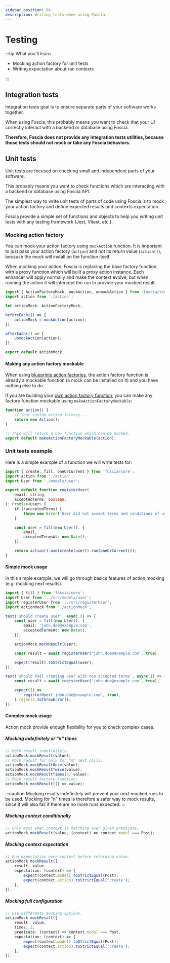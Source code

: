 ```yaml
---
sidebar_position: 80
description: Writing tests when using Foscia.
---
```


# Testing

:::tip What you'll learn

-   Mocking action factory for unit tests
-   Writing expectation about ran contexts

:::

## Integration tests

Integration tests goal is to ensure separate parts of your software works
together.

When using Foscia, this probably means you want to check that your UI correctly
interact with a backend or database using Foscia.

**Therefore, Foscia does not provide any integration tests utilities, because
those tests should not mock or fake any Foscia behaviors.**

## Unit tests

Unit tests are focused on checking small and independent parts of your software.

This probably means you want to check functions which are interacting with a
backend or database using Foscia API.

The simplest way to write unit tests of parts of code using Foscia is to mock
your action factory and define expected results and contexts expectation.

Foscia provide a simple set of functions and objects to help you writing unit
tests with any testing framework (Jest, Vitest, etc.).

### Mocking action factory

You can mock your action factory using `mockAction` function. It is important to
just pass your action factory (`action`) and not its return value (`action()`),
because the mock will install on the function itself.

When mocking your action, Foscia is replacing the base factory function with a
proxy function which will built a proxy action instance. Each enhancer will
apply normally and make the context evolve, but when running the action it will
intercept the run to provide your mocked result.

```typescript title="test/actionMock.ts"
import { ActionFactoryMock, mockAction, unmockAction } from 'foscia/test';
import action from './action';

let actionMock: ActionFactoryMock;

beforeEach(() => {
    actionMock = mockAction(action);
});

afterEach(() => {
    unmockAction(action);
});

export default actionMock;
```

#### Making any action factory mockable

When using [blueprints action factories](/docs/getting-started#with-blueprints),
the action factory function is already a mockable function (a mock can be
installed on it) and you have nothing else to do.

If you are building your
[own action factory function](docs/guides/custom-action-factory), you can make
any factory function mockable using `makeActionFactoryMockable`:

```typescript title="action.ts"
function action() {
    // Your custom action factory...
    return new Action();
}

// This will return a new function which can be mocked.
export default makeActionFactoryMockable(action);
```

### Unit tests example

Here is a simple example of a function we will write tests for:

```typescript title="src/registerUser.ts"
import { create, fill, oneOrCurrent } from 'foscia/core';
import action from './action';
import User from './models/user';

export default function registerUser(
    email: string,
    acceptedTerms: boolean,
): Promise<User> {
    if (!acceptedTerms) {
        throw new Error('User did not accept terms and conditions of use.');
    }

    const user = fill(new User(), {
        email,
        acceptedTermsAt: new Date(),
    });

    return action().use(create(user)).run(oneOrCurrent());
}
```

#### Simple mock usage

In this simple example, we will go through basics features of action mocking
(e.g. mocking next results).

```typescript title="test/registerUser.test.ts"
import { fill } from 'foscia/core';
import User from '../src/models/user';
import registerUser from '../src/registerUser';
import actionMock from './actionMock';

test('should create user', async () => {
    const user = fill(new User(), {
        email: 'john.doe@example.com',
        acceptedTermsAt: new Date(),
    });

    actionMock.mockResult(user);

    const result = await registerUser('john.doe@example.com', true);

    expect(result).toStrictEqual(user);
});

test('should fail creating user with non accepted terms', async () => {
    const result = await registerUser('john.doe@example.com', true);

    expect(() =>
        registerUser('john.doe@example.com', true),
    ).rejects.toThrowError();
});
```

#### Complex mock usage

Action mock provide enough flexibility for you to check complex cases.

##### Mocking indefinitely or "n" times

```typescript
// Mock result indefinitely.
actionMock.mockResult(value);
// Mock result for only for "n" next calls.
actionMock.mockResultOnce(value);
actionMock.mockResultTwice(value);
actionMock.mockResultTimes(3, value);
// Mock result factory function.
actionMock.mockResult(() => value);
```

:::caution Mocking results indefinitely will prevent your next mocked runs to be
used. Mocking for "n" times is therefore a safer way to mock results, since it
will also fail if there are no more runs expected. :::

##### Mocking context conditionally

```typescript
// Only mock when context is matching over given predicate.
actionMock.mockResult(value, (context) => context.model === Post);
```

##### Mocking context expectation

```typescript
// Run expectation over context before returning value.
actionMock.mockResult({
    result: value,
    expectation: (context) => {
        expect(context.model).toStrictEqual(Post);
        expect(context.action).toStrictEqual('create');
    },
});
```

##### Mocking full configuration

```typescript
// Use differents mocking options.
actionMock.mockResult({
    result: value,
    times: 3,
    predicate: (context) => context.model === Post,
    expectation: (context) => {
        expect(context.model).toStrictEqual(Post);
        expect(context.action).toStrictEqual('create');
    },
});
```
